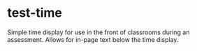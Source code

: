 # test-time
Simple time display for use in the front of classrooms during an assessment.  Allows for in-page text below the time display.
